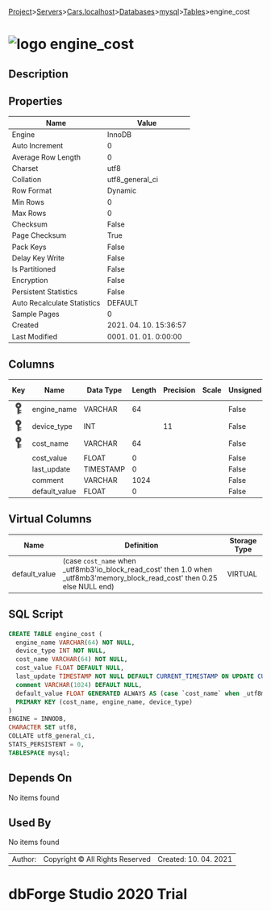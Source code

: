[Project](../../../../../startpage.md)>[Servers](../../../../Servers.md)>[Cars.localhost](../../../Cars.localhost.md)>[Databases](../../Databases.md)>[mysql](../mysql.md)>[Tables](Tables.md)>engine_cost


# ![logo](../../../../../Images/table64.svg) engine_cost

## <a name="#Description"></a>Description
> 
## <a name="#Properties"></a>Properties
|Name|Value|
|---|---|
|Engine|InnoDB|
|Auto Increment|0|
|Average Row Length|0|
|Charset|utf8|
|Collation|utf8_general_ci|
|Row Format|Dynamic|
|Min Rows|0|
|Max Rows|0|
|Checksum|False|
|Page Checksum|True|
|Pack Keys|False|
|Delay Key Write|False|
|Is Partitioned|False|
|Encryption|False|
|Persistent Statistics|False|
|Auto Recalculate Statistics|DEFAULT|
|Sample Pages|0|
|Created|2021. 04. 10. 15:36:57|
|Last Modified|0001. 01. 01. 0:00:00|


## <a name="#Columns"></a>Columns
|Key|Name|Data Type|Length|Precision|Scale|Unsigned|Zerofill|Binary|Not Null|Auto Increment|Default|Virtual|Description|
|:---:|---|---|---|---|---|---|---|---|---|---|---|---|---|
|[![Primary Key ](../../../../../Images/primarykey.svg)](#Indexes)|engine_name|VARCHAR|64|||False|False|False|True|False||False||
|[![Primary Key ](../../../../../Images/primarykey.svg)](#Indexes)|device_type|INT||11||False|False|False|True|False||False||
|[![Primary Key ](../../../../../Images/primarykey.svg)](#Indexes)|cost_name|VARCHAR|64|||False|False|False|True|False||False||
||cost_value|FLOAT|0|||False|False|False|False|False|NULL|False||
||last_update|TIMESTAMP|0|||False|False|False|True|False|CURRENT_TIMESTAMP|False||
||comment|VARCHAR|1024|||False|False|False|False|False|NULL|False||
||default_value|FLOAT|0|||False|False|False|False|False||True||

## <a name="#VirtualColumns"></a>Virtual Columns
|Name|Definition|Storage Type|
|---|---|---|
|default_value|(case `cost_name` when _utf8mb3'io_block_read_cost' then 1.0 when _utf8mb3'memory_block_read_cost' then 0.25 else NULL end)|VIRTUAL|

## <a name="#SqlScript"></a>SQL Script
```SQL
CREATE TABLE engine_cost (
  engine_name VARCHAR(64) NOT NULL,
  device_type INT NOT NULL,
  cost_name VARCHAR(64) NOT NULL,
  cost_value FLOAT DEFAULT NULL,
  last_update TIMESTAMP NOT NULL DEFAULT CURRENT_TIMESTAMP ON UPDATE CURRENT_TIMESTAMP,
  comment VARCHAR(1024) DEFAULT NULL,
  default_value FLOAT GENERATED ALWAYS AS (case `cost_name` when _utf8mb3'io_block_read_cost' then 1.0 when _utf8mb3'memory_block_read_cost' then 0.25 else NULL end) VIRTUAL,
  PRIMARY KEY (cost_name, engine_name, device_type)
)
ENGINE = INNODB,
CHARACTER SET utf8,
COLLATE utf8_general_ci,
STATS_PERSISTENT = 0,
TABLESPACE mysql;
```

## <a name="#DependsOn"></a>Depends On
No items found

## <a name="#UsedBy"></a>Used By
No items found

||||
|---|---|---|
|Author: |Copyright © All Rights Reserved|Created: 10. 04. 2021|
# dbForge Studio 2020 Trial
